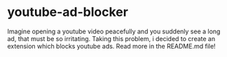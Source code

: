 # youtube-ad-blocker
Imagine opening a youtube video peacefully and you suddenly see a long ad, that must be so irritating. Taking this problem, i decided to create an extension which blocks youtube ads. Read more in the README.md file!
